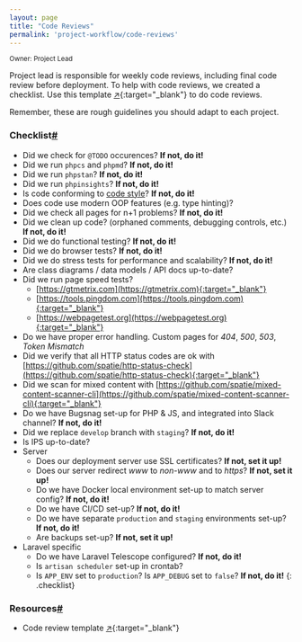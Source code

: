 ```yaml
---
layout: page
title: "Code Reviews"
permalink: 'project-workflow/code-reviews'
---
```

<small class="owner">Owner: Project Lead</small>

Project lead is responsible for weekly code reviews, including final code review before deployment. To help with code reviews, we created a checklist. Use this template [&#x2197;](http://bit.ly/30Z3fLP){:target="_blank"} to do code reviews.

Remember, these are rough guidelines you should adapt to each project.

### Checklist[#](#code-reviews-checklist)
- Did we check for `@TODO` occurences? **If not, do it!**
- Did we run `phpcs` and `phpmd`? **If not, do it!**
- Did we run `phpstan`? **If not, do it!**
- Did we run `phpinsights`? **If not, do it!**
- Is code conforming to [code style](/code-style)? **If not, do it!**
- Does code use modern OOP features (e.g. type hinting)? 
- Did we check all pages for n+1 problems? **If not, do it!**
- Did we clean up code? (orphaned comments, debugging controls, etc.) **If not, do it!**
- Did we do functional testing? **If not, do it!**
- Did we do browser tests? **If not, do it!**
- Did we do stress tests for performance and scalability? **If not, do it!**
- Are class diagrams / data models / API docs up-to-date?
- Did we run page speed tests?
    - [https://gtmetrix.com](https://gtmetrix.com){:target="_blank"}
    - [https://tools.pingdom.com](https://tools.pingdom.com){:target="_blank"}
    - [https://webpagetest.org](https://webpagetest.org){:target="_blank"}
- Do we have proper error handling. Custom pages for *404*, *500*, *503*, *Token Mismatch*
- Did we verify that all HTTP status codes are ok with [https://github.com/spatie/http-status-check](https://github.com/spatie/http-status-check){:target="_blank"}
- Did we scan for mixed content with [https://github.com/spatie/mixed-content-scanner-cli](https://github.com/spatie/mixed-content-scanner-cli){:target="_blank"}
- Do we have Bugsnag set-up for PHP & JS, and integrated into Slack channel? **If not, do it!**
- Did we replace `develop` branch with `staging`? **If not, do it!**
- Is IPS up-to-date?
- Server
    - Does our deployment server use SSL certificates? **If not, set it up!**
    - Does our server redirect *www* to *non-www* and to *https*? **If not, set it up!**
    - Do we have Docker local environment set-up to match server config? **If not, do it!**
    - Do we have CI/CD set-up? **If not, do it!**
    - Do we have separate `production` and `staging` environments set-up? **If not, do it!**
    - Are backups set-up? **If not, set it up!**
- Laravel specific
    - Do we have Laravel Telescope configured? **If not, do it!**
    - Is `artisan scheduler` set-up in crontab?
    - Is `APP_ENV` set to `production`? Is `APP_DEBUG` set to `false`? **If not, do it!**
{: .checklist}

### Resources[#](#code-reviews-resources)
- Code review template [&#x2197;](http://bit.ly/30Z3fLP){:target="_blank"}